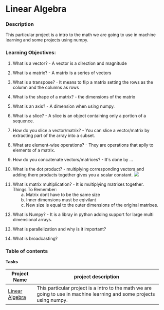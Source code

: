 # Linear Algebra

### **Description**
This particular project is a intro to the math we are going to use in machine learning and some projects using numpy.

### **Learning Objectives:**
1. What is a vector? - A vector is a direction and magnitude
2. What is a matrix? - A matrix is a series of vectors
3. What is a transpose? - It means to flip a matrix setting the rows as the column and the columns as rows
4. What is the shape of a matrix? - the dimensions of the matrix
5. What is an axis? - A dimension when using numpy.
6. What is a slice? - A slice is an object containing only a portion of a sequence.
7. How do you slice a vector/matrix? - You can slice a vector/matrix by extracting part of the array into a subset.
8. What are element-wise operations? - They are operations that aplly to elements of a matrix.
9. How do you concatenate vectors/matrices? - It's done by ...
10. What is the dot product? - multiplying corresponding vectors and adding there products together gives you a scalar constant. <img src="https://betterexplained.com/wp-content/plugins/wp-latexrender/pictures/7093a2c642c17b4be8c2765fdc3d223f.png/">
11. What is matrix multiplication? - It is multiplying matrixes together.  
  Things To Remember:  
&nbsp;&nbsp;&nbsp;&nbsp;&nbsp;&nbsp;  a. Matrix dont have to be the same size  
&nbsp;&nbsp;&nbsp;&nbsp;&nbsp;&nbsp;  b. Inner dimensions must be eqivilant  
&nbsp;&nbsp;&nbsp;&nbsp;&nbsp;&nbsp;  c. New size is equal to the outer dimensions of the original matrixes.

12. What is Numpy? - It is a libray in python adding support for large multi dimensional arrays.
13. What is parallelization and why is it important? 
14. What is broadcasting?

### **Table of contents**
**Tasks**

Project Name | project description
------------ | -----------------------------------------------
[Linear Algebra](0x00-linear_algebra) | This particular project is a intro to the math we are going to use in machine learning and some projects using numpy.
